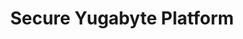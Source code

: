 ---
title: Secure Yugabyte Platform
headerTitle: Secure Yugabyte Platform
linkTitle: Secure Yugabyte Platform
description: Secure Yugabyte Platform.
image: /images/section_icons/deploy/enterprise.png
headcontent: Secure Yugabyte Platform using encryption at rest and encryption in transit.
menu:
  latest:
    identifier: plan-yugabyte-platform
    parent: yugabyte-platform
    weight: 620
---